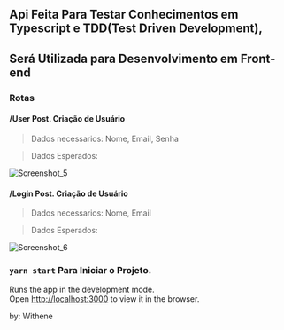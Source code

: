 ## Api Feita Para Testar Conhecimentos em Typescript e TDD(Test Driven Development),
## Será Utilizada para Desenvolvimento em Front-end 

### Rotas


#### /User   Post.  Criação de Usuário
> Dados necessarios: Nome, Email, Senha

>Dados Esperados:

![Screenshot_5](https://user-images.githubusercontent.com/82597491/129406235-77341f78-c55b-400f-ac90-bc20881406cc.png)



#### /Login   Post.  Criação de Usuário
> Dados necessarios: Nome, Email


>Dados Esperados:

![Screenshot_6](https://user-images.githubusercontent.com/82597491/129406789-ec72e027-ab26-4c4b-b2c7-cd83cfb05367.png)





































### `yarn start` Para Iniciar o Projeto.

Runs the app in the development mode.\
Open [http://localhost:3000](http://localhost:3000) to view it in the browser.

by: Withene
